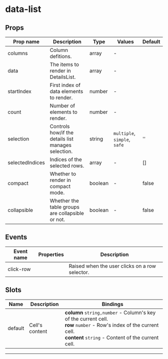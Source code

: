 # data-list

## Props

| Prop name       | Description                                         | Type    | Values                       | Default |
| --------------- | --------------------------------------------------- | ------- | ---------------------------- | ------- |
| columns         | Column defitions.                                   | array   | -                            |         |
| data            | The items to render in DetailsList.                 | array   | -                            |         |
| startIndex      | First index of data elements to render.             | number  | -                            |         |
| count           | Number of elements to render.                       | number  | -                            |         |
| selection       | Controls how/if the details list manages selection. | string  | `multiple`, `simple`, `safe` | ''      |
| selectedIndices | Indices of the selected rows.                       | array   | -                            | []      |
| compact         | Whether to render in compact mode.                  | boolean | -                            | false   |
| collapsible     | Whether the table groups are collapsible or not.    | boolean | -                            | false   |

## Events

| Event name | Properties | Description                                    |
| ---------- | ---------- | ---------------------------------------------- |
| click-row  |            | Raised when the user clicks on a row selector. |

## Slots

| Name    | Description    | Bindings                                                                                                                                                                     |
| ------- | -------------- | ---------------------------------------------------------------------------------------------------------------------------------------------------------------------------- |
| default | Cell's content | **column** `string,number` - Column's key of the current cell.<br>**row** `number` - Row's index of the current cell.<br>**content** `string` - Content of the current cell. |

---
